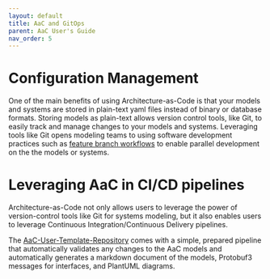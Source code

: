 ```yaml
---
layout: default
title: AaC and GitOps
parent: AaC User's Guide
nav_order: 5
---
```


# Configuration Management
One of the main benefits of using Architecture-as-Code is that your models and systems are stored in plain-text yaml files instead of binary or database formats. Storing models as plain-text allows version control tools, like Git, to easily track and manage changes to your models and systems. Leveraging tools like Git opens modeling teams to using software development practices such as [feature branch workflows](https://www.atlassian.com/git/tutorials/comparing-workflows/feature-branch-workflow) to enable parallel development on the the models or systems.

# Leveraging AaC in CI/CD pipelines
Architecture-as-Code not only allows users to leverage the power of version-control tools like Git for systems modeling, but it also enables users to leverage Continuous Integration/Continuous Delivery pipelines.

The [AaC-User-Template-Repository](https://github.com/Coffee2Bits/AaC-User-Template-Repository/actions/runs/2380729241) comes with a simple, prepared pipeline that automatically validates any changes to the AaC models and automatically generates a markdown document of the models, Protobuf3 messages for interfaces, and PlantUML diagrams.